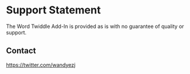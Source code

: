 # Support Statement

The Word Twiddle Add-In is provided as is with no guarantee of quality or support.

## Contact

https://twitter.com/wandyezj 
